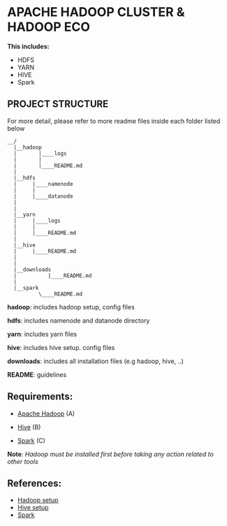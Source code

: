 # APACHE HADOOP CLUSTER & HADOOP ECO

**This includes:**
* HDFS
* YARN
* HIVE
* Spark

## PROJECT STRUCTURE

For more detail, please refer to more readme files inside each folder listed below
```
__/
  |__hadoop
  |       |____logs
  |       |
  |       |____README.md
  |
  |__hdfs
  |     |____namenode
  |     |
  |     |____datanode
  |
  |
  |__yarn
  |     |____logs
  |     |
  |     |____README.md
  |
  |__hive
  |     |____README.md
  |
  |
  |__downloads
  |          |____README.md
  |
  |__spark
          \____README.md
```

**hadoop**: includes hadoop setup, config files

**hdfs**: includes namenode and datanode directory

**yarn**: includes yarn files

**hive**: includes hive setup. config files

**downloads**: includes all installation files (e.g hadoop, hive, ..) 

**README**: guidelines

## Requirements:

* [Apache Hadoop](https://hadoop.apache.org/releases.html) (A)

* [Hive](https://dlcdn.apache.org/hive/) (B)

* [Spark](https://spark.apache.org/downloads.html) (C)

**Note**: *Hadoop must be installed first before taking any action related to other tools*

## References:

* [Hadoop setup](https://github.com/nduc4nh/my-hadoop-cluster/tree/main/hadoop)
* [Hive setup](https://github.com/nduc4nh/my-hadoop-cluster/tree/main/hive)
* [Spark](https://github.com/nduc4nh/my-hadoop-cluster/tree/main/spark)
